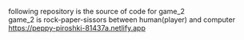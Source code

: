following repository is the source of code for game_2 
<br>
game_2 is rock-paper-sissors between human(player) and computer
<br>
https://peppy-piroshki-81437a.netlify.app
